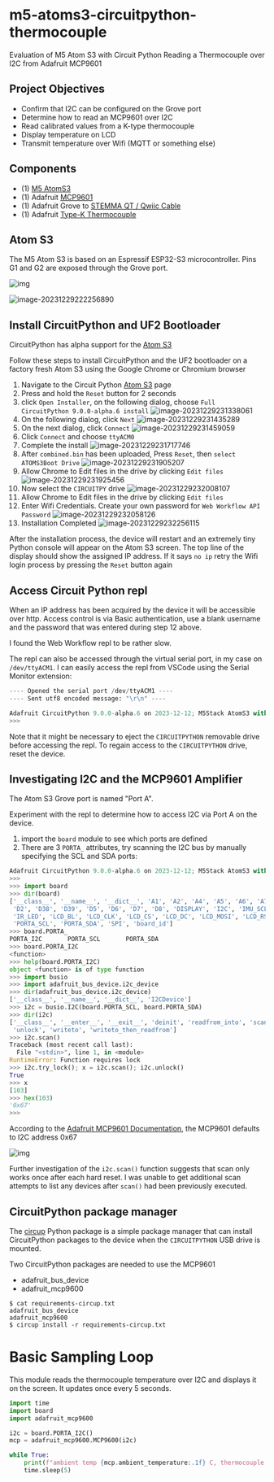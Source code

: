 # m5-atoms3-circuitpython-thermocouple

Evaluation of M5 Atom S3 with Circuit Python Reading a Thermocouple over I2C from Adafruit MCP9601

## Project Objectives

- Confirm that I2C can be configured on the Grove port
- Determine how to read an MCP9601 over I2C
- Read calibrated values from a K-type thermocouple
- Display temperature on LCD
- Transmit temperature over Wifi (MQTT or something else)

## Components

- (1) [M5 AtomS3](https://docs.m5stack.com/en/core/AtomS3)
- (1) Adafruit [MCP9601](https://www.adafruit.com/product/5165)
- (1) Adafruit Grove to [STEMMA QT / Qwiic Cable](https://www.adafruit.com/product/4528)
- (1) Adafruit [Type-K Thermocouple](https://www.adafruit.com/product/3245)



## Atom S3

The M5 Atom S3 is based on an Espressif ESP32-S3 microcontroller. Pins G1 and G2 are exposed through the Grove port.

![img](assets/img-91894638-80df-4827-892e-cb8f50cf1041.jpg)



![image-20231229222256890](assets/image-20231229222256890.png)



## Install CircuitPython and UF2 Bootloader

CircuitPython has alpha support for the [Atom S3](https://circuitpython.org/board/m5stack_atoms3/)

Follow these steps to install CircuitPython and the UF2 bootloader on a factory fresh Atom S3 using the Google Chrome or Chromium browser

1. Navigate to the Circuit Python [Atom S3](https://circuitpython.org/board/m5stack_atoms3/) page
2. Press and hold the `Reset` button for 2 seconds
3. click `Open Installer`, on the following dialog, choose `Full CircuitPython 9.0.0-alpha.6 install`
   ![image-20231229231338061](assets/image-20231229231338061.png)
4. On the following dialog, click `Next`
   ![image-20231229231435289](assets/image-20231229231435289.png)
5. On the next dialog, click `Connect`
   ![image-20231229231459059](assets/image-20231229231459059.png)
6. Click `Connect` and choose `ttyACM0`
7. Complete the install
   ![image-20231229231717746](assets/image-20231229231717746.png)
8. After `combined.bin` has been uploaded, Press `Reset`, then `select ATOMS3Boot Drive`
   ![image-20231229231905207](assets/image-20231229231905207.png)
9. Allow Chrome to Edit files in the drive by clicking `Edit files`
   ![image-20231229231925456](assets/image-20231229231925456.png)
10. Now select the `CIRCUITPY` drive
    ![image-20231229232008107](assets/image-20231229232008107.png)
11. Allow Chrome to Edit files in the drive by clicking `Edit files`
12. Enter Wifi Credentials. Create your own password for `Web Workflow API Password`
    ![image-20231229232058126](assets/image-20231229232058126.png)
13. Installation Completed
    ![image-20231229232256115](assets/image-20231229232256115.png)



After the installation process, the device will restart and an extremely tiny Python console will appear on the Atom S3 screen. The top line of the display should show the assigned IP address. If it says `no ip` retry the Wifi login process by pressing the `Reset` button again

## Access Circuit Python repl

When an IP address has been acquired by the device it will be accessible over http. Access control is via Basic authentication, use a blank username and the password that was entered during step 12 above.

I found the Web Workflow repl to be rather slow.

The repl can also be accessed through the virtual serial port, in my case on `/dev/ttyACM1`. I can easily access the repl from VSCode using the Serial Monitor extension:

```python
---- Opened the serial port /dev/ttyACM1 ----
---- Sent utf8 encoded message: "\r\n" ----

Adafruit CircuitPython 9.0.0-alpha.6 on 2023-12-12; M5Stack AtomS3 with ESP32S3
>>> 
```

Note that it might be necessary to eject the `CIRCUITPYTHON` removable drive before accessing the repl. To regain access to the `CIRCUITPYTHON` drive, reset the device.

## Investigating I2C and the MCP9601 Amplifier

The Atom S3 Grove port is named "Port A".

Experiment with the repl to determine how to access I2C via Port A on the device.

1. import the `board` module to see which ports are defined
2. There are 3 `PORTA_` attributes, try scanning the I2C bus by manually specifying the SCL and SDA ports:

```python
Adafruit CircuitPython 9.0.0-alpha.6 on 2023-12-12; M5Stack AtomS3 with ESP32S3
>>> 
>>> import board
>>> dir(board)
['__class__', '__name__', '__dict__', 'A1', 'A2', 'A4', 'A5', 'A6', 'A7', 'BTN', 'D1', 
 'D2', 'D38', 'D39', 'D5', 'D6', 'D7', 'D8', 'DISPLAY', 'I2C', 'IMU_SCL', 'IMU_SDA', 
 'IR_LED', 'LCD_BL', 'LCD_CLK', 'LCD_CS', 'LCD_DC', 'LCD_MOSI', 'LCD_RST', 'PORTA_I2C', 
 'PORTA_SCL', 'PORTA_SDA', 'SPI', 'board_id']
>>> board.PORTA_
PORTA_I2C       PORTA_SCL       PORTA_SDA
>>> board.PORTA_I2C
<function>
>>> help(board.PORTA_I2C)
object <function> is of type function
>>> import busio
>>> import adafruit_bus_device.i2c_device
>>> dir(adafruit_bus_device.i2c_device)
['__class__', '__name__', '__dict__', 'I2CDevice']
>>> i2c = busio.I2C(board.PORTA_SCL, board.PORTA_SDA)
>>> dir(i2c)
['__class__', '__enter__', '__exit__', 'deinit', 'readfrom_into', 'scan', 'try_lock', 
 'unlock', 'writeto', 'writeto_then_readfrom']
>>> i2c.scan()
Traceback (most recent call last):
  File "<stdin>", line 1, in <module>
RuntimeError: Function requires lock
>>> i2c.try_lock(); x = i2c.scan(); i2c.unlock()
True
>>> x
[103]
>>> hex(103)
'0x67'
>>> 
```



According to the [Adafruit MCP9601 Documentation](https://learn.adafruit.com/adafruit-mcp9600-i2c-thermocouple-amplifier), the MCP9601 defaults to I2C address 0x67

![img](assets/adafruit_products_MCP9600_Pinouts_Image.png)

Further investigation of the `i2c.scan()` function suggests that scan only works once after each hard reset. I was unable to get additional scan attempts to list any devices after `scan()` had been previously executed.

## CircuitPython package manager

The [circup](https://github.com/adafruit/circup) Python package is a simple package manager that can install CircuitPython packages to the  device when the `CIRCUITPYTHON` USB drive is mounted.

Two CircuitPython packages are needed to use the MCP9601

- adafruit_bus_device
- adafruit_mcp9600

```shell
$ cat requirements-circup.txt
adafruit_bus_device
adafruit_mcp9600
$ circup install -r requirements-circup.txt
```

# Basic Sampling Loop

This module reads the thermocouple temperature over I2C and displays it on the screen. It updates once every 5 seconds.



```python
import time
import board
import adafruit_mcp9600

i2c = board.PORTA_I2C()
mcp = adafruit_mcp9600.MCP9600(i2c)

while True:
    print(f"ambient temp {mcp.ambient_temperature:.1f} C, thermocouple temp {mcp.temperature:.1f} C")
    time.sleep(5)
```

